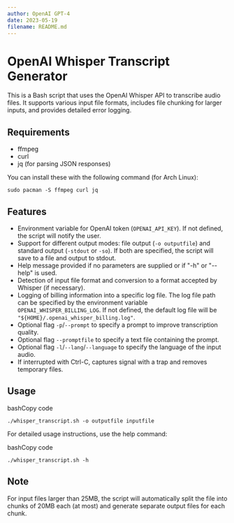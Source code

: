 ```yaml
---
author: OpenAI GPT-4
date: 2023-05-19
filename: README.md
---
```



# OpenAI Whisper Transcript Generator

This is a Bash script that uses the OpenAI Whisper API to transcribe audio files. It supports various input file formats, includes file chunking for larger inputs, and provides detailed error logging.

## Requirements

* ffmpeg
* curl
* jq (for parsing JSON responses)

You can install these with the following command (for Arch Linux):

`sudo pacman -S ffmpeg curl jq` 

## Features

- Environment variable for OpenAI token (`OPENAI_API_KEY`). If not defined, the script will notify the user.
- Support for different output modes: file output (`-o outputfile`) and standard output (`-stdout` or `-so`). If both are specified, the script will save to a file and output to stdout.
- Help message provided if no parameters are supplied or if "-h" or "--help" is used.
- Detection of input file format and conversion to a format accepted by Whisper (if necessary).
- Logging of billing information into a specific log file. The log file path can be specified by the environment variable `OPENAI_WHISPER_BILLING_LOG`. If not defined, the default log file will be `"${HOME}/.openai_whisper_billing.log"`.
- Optional flag `-p`/`--prompt` to specify a prompt to improve transcription quality.
- Optional flag `--promptfile` to specify a text file containing the prompt.
- Optional flag `-l`/`--lang`/`--language` to specify the language of the input audio.
- If interrupted with Ctrl-C, captures signal with a trap and removes temporary files.

## Usage

bashCopy code

`./whisper_transcript.sh -o outputfile inputfile` 

For detailed usage instructions, use the help command:

bashCopy code

`./whisper_transcript.sh -h` 

## Note

For input files larger than 25MB, the script will automatically split the file into chunks of 20MB each (at most) and generate separate output files for each chunk.
